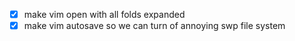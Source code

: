 - [x] make vim open with all folds expanded
- [x] make vim autosave so we can turn of annoying swp file system
